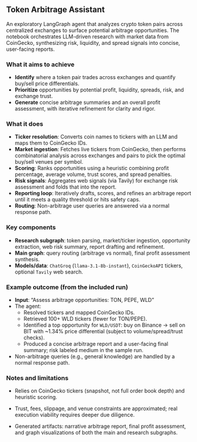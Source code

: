 ## Token Arbitrage Assistant

An exploratory LangGraph agent that analyzes crypto token pairs across centralized exchanges to surface potential arbitrage opportunities. The notebook orchestrates LLM-driven research with market data from CoinGecko, synthesizing risk, liquidity, and spread signals into concise, user-facing reports.

### What it aims to achieve
- **Identify** where a token pair trades across exchanges and quantify buy/sell price differentials.
- **Prioritize** opportunities by potential profit, liquidity, spreads, risk, and exchange trust.
- **Generate** concise arbitrage summaries and an overall profit assessment, with iterative refinement for clarity and rigor.

### What it does
- **Ticker resolution**: Converts coin names to tickers with an LLM and maps them to CoinGecko IDs.
- **Market ingestion**: Fetches live tickers from CoinGecko, then performs combinatorial analysis across exchanges and pairs to pick the optimal buy/sell venues per symbol.
- **Scoring**: Ranks opportunities using a heuristic combining profit percentage, average volume, trust scores, and spread penalties.
- **Risk signals**: Aggregates web signals (via Tavily) for exchange risk assessment and folds that into the report.
- **Reporting loop**: Iteratively drafts, scores, and refines an arbitrage report until it meets a quality threshold or hits safety caps.
- **Routing**: Non-arbitrage user queries are answered via a normal response path.

### Key components
- **Research subgraph**: token parsing, market/ticker ingestion, opportunity extraction, web risk summary, report drafting and refinement.
- **Main graph**: query routing (arbitrage vs normal), final profit assessment synthesis.
- **Models/data**: `ChatGroq` (`llama-3.1-8b-instant`), `CoinGeckoAPI` tickers, optional `Tavily` web search.

### Example outcome (from the included run)
- **Input**: “Assess arbitrage opportunities: TON, PEPE, WLD”
- The agent:
  - Resolved tickers and mapped CoinGecko IDs.
  - Retrieved 100+ WLD tickers (fewer for TON/PEPE).
  - Identified a top opportunity for `WLD/USDT`: buy on Binance → sell on BIT with ~1.34% price differential (subject to volume/spread/trust checks).
  - Produced a concise arbitrage report and a user-facing final summary; risk labeled medium in the sample run.
- Non-arbitrage queries (e.g., general knowledge) are handled by a normal response path.

### Notes and limitations
- Relies on CoinGecko tickers (snapshot, not full order book depth) and heuristic scoring.
- Trust, fees, slippage, and venue constraints are approximated; real execution viability requires deeper due diligence.

- Generated artifacts: narrative arbitrage report, final profit assessment, and graph visualizations of both the main and research subgraphs.

